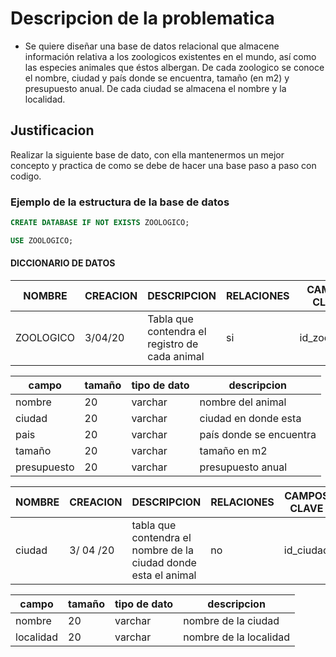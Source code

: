 # Descripcion de la problematica 

* Se quiere diseñar una base de datos relacional que almacene información relativa a los zoologicos existentes
en el mundo, así como las especies animales que éstos albergan. De cada zoologico se conoce el nombre, ciudad
y país donde se encuentra, tamaño (en m2) y presupuesto anual. De cada ciudad se almacena el
nombre y la localidad.

## Justificacion 

Realizar la siguiente base de dato, con ella mantenermos un mejor concepto y practica de como se debe de hacer una base paso a paso con codigo.

### Ejemplo de la estructura de la base de datos

````sql 
CREATE DATABASE IF NOT EXISTS ZOOLOGICO;

USE ZOOLOGICO;
````

#### DICCIONARIO DE DATOS

|NOMBRE| CREACION | DESCRIPCION | RELACIONES | CAMPOS CLAVE |
|------|----------|-------------|------------|--------------|
|ZOOLOGICO| 3/04/20 | Tabla que contendra el registro de cada animal | si | id_zoologico|


|campo | tamaño | tipo de dato | descripcion |
|------|--------|--------------|-------------|
|nombre| 20     | varchar      | nombre del animal|
|ciudad| 20     | varchar      | ciudad en donde esta|
|pais  | 20     | varchar      | país donde se encuentra |
|tamaño| 20     | varchar      | tamaño en m2 |
|presupuesto| 20| varchar      | presupuesto anual| 

|NOMBRE| CREACION | DESCRIPCION | RELACIONES | CAMPOS CLAVE |
|------|----------|-------------|------------|--------------|
| ciudad  | 3/ 04 /20 | tabla que contendra el nombre de la ciudad donde esta el animal | no | id_ciudad |

|campo | tamaño | tipo de dato | descripcion |
|------|--------|--------------|-------------|
|nombre| 20     | varchar      | nombre de la ciudad|
|localidad| 20  | varchar      | nombre de la localidad |